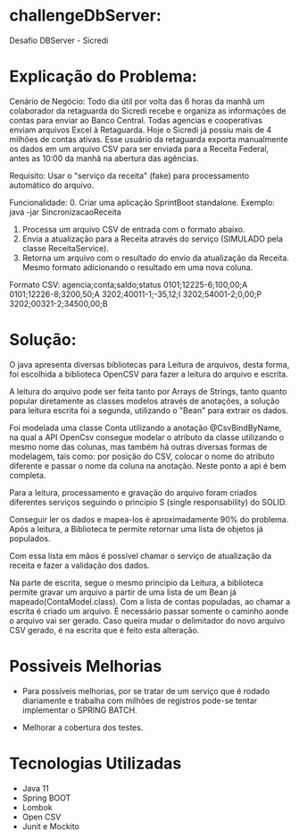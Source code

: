 # challengeDbServer:
Desafio DBServer - Sicredi

# Explicação do Problema:
Cenário de Negócio:
Todo dia útil por volta das 6 horas da manhã um colaborador da retaguarda do Sicredi recebe e organiza as informações de
contas para enviar ao Banco Central. Todas agencias e cooperativas enviam arquivos Excel à Retaguarda. Hoje o Sicredi
já possiu mais de 4 milhões de contas ativas.
Esse usuário da retaguarda exporta manualmente os dados em um arquivo CSV para ser enviada para a Receita Federal,
antes as 10:00 da manhã na abertura das agências.

Requisito:
Usar o "serviço da receita" (fake) para processamento automático do arquivo.

Funcionalidade:
0. Criar uma aplicação SprintBoot standalone. Exemplo: java -jar SincronizacaoReceita <input-file>
1. Processa um arquivo CSV de entrada com o formato abaixo.
2. Envia a atualização para a Receita através do serviço (SIMULADO pela classe ReceitaService).
3. Retorna um arquivo com o resultado do envio da atualização da Receita. Mesmo formato adicionando o resultado em uma
   nova coluna.


Formato CSV:
agencia;conta;saldo;status
0101;12225-6;100,00;A
0101;12226-8;3200,50;A
3202;40011-1;-35,12;I
3202;54001-2;0,00;P
3202;00321-2;34500,00;B

# Solução:

O java apresenta diversas bibliotecas para Leitura de arquivos, desta forma,
foi escolhida a biblioteca OpenCSV para fazer a leitura do arquivo e escrita.

A leitura do arquivo pode ser feita tanto por Arrays de Strings, tanto quanto
popular diretamente as classes modelos através de anotações, a solução para leitura
escrita foi a segunda, utilizando o "Bean" para extrair os dados.

Foi modelada uma classe Conta utilizando a anotação @CsvBindByName, na qual a API
OpenCsv consegue modelar o atributo da classe utilizando o mesmo nome das colunas, mas 
também há outras diversas formas de modelagem, tais como: por posição do CSV,
colocar o nome do atributo diferente e passar o nome da coluna na anotação. Neste ponto
a api é bem completa.

Para a leitura, processamento e gravação do arquivo foram criados diferentes
serviços seguindo o principio S (single responsability) do SOLID.

Conseguir ler os dados e mapea-los é aproximadamente 90% do problema.
Após a leitura, a Biblioteca te permite retornar uma lista de objetos já 
populados.

Com essa lista em mãos é possível chamar o serviço de atualização da receita
e fazer a validação dos dados.

Na parte de escrita, segue o mesmo principio da Leitura, a biblioteca
permite gravar um arquivo a partir de uma lista de um Bean já mapeado(ContaModel.class).
Com a lista de contas populadas, ao chamar a escrita é criado um arquivo. É necessário
passar somente o caminho aonde o arquivo vai ser gerado.
Caso queira mudar o delimitador do novo arquivo CSV gerado, é na escrita que é feito esta
alteração.

# Possiveis Melhorias

- Para possíveis melhorias, por se tratar de um serviço que é rodado diariamente e
trabalha com milhões de registros pode-se tentar implementar o SPRING BATCH.

- Melhorar a cobertura dos testes.

# Tecnologias Utilizadas

- Java 11
- Spring BOOT
- Lombok
- Open CSV
- Junit e Mockito


